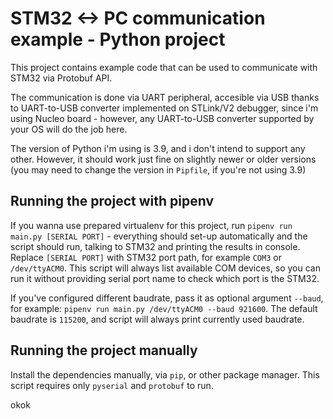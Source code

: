 # STM32 <-> PC communication example - Python project

This project contains example code that can be used to communicate with STM32 via Protobuf API.

The communication is done via UART peripheral, accesible via USB thanks to UART-to-USB converter implemented on STLink/V2 debugger, since i'm using Nucleo board - however, any UART-to-USB converter supported by your OS will do the job here.

The version of Python i'm using is 3.9, and i don't intend to support any other. However, it should work just fine on slightly newer or older versions (you may need to change the version in `Pipfile`, if you're not using 3.9)

## Running the project with pipenv

If you wanna use prepared virtualenv for this project, run `pipenv run main.py [SERIAL PORT]` - everything should set-up automatically and the script should run, talking to STM32 and printing the results in console. Replace `[SERIAL PORT]` with STM32 port path, for example `COM3` or `/dev/ttyACM0`. This script will always list available COM devices, so you can run it without providing serial port name to check which port is the STM32.

If you've configured different baudrate, pass it as optional argument `--baud`, for example: `pipenv run main.py /dev/ttyACM0 --baud 921600`. The default baudrate is `115200`, and script will always print currently used baudrate.

## Running the project manually

Install the dependencies manually, via `pip`, or other package manager. This script requires only `pyserial` and `protobuf` to run.

okok

